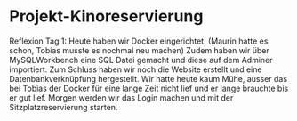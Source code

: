 # Projekt-Kinoreservierung

Reflexion Tag 1:
Heute haben wir Docker eingerichtet. (Maurin hatte es schon, Tobias musste es nochmal neu machen)
Zudem haben wir über MySQLWorkbench eine SQL Datei gemacht und diese auf dem Adminer importiert.
Zum Schluss haben wir noch die Website erstellt und eine Datenbankverknüpfung hergestellt.
Wir hatte heute kaum Mühe, ausser das bei Tobias der Docker für eine lange Zeit nicht lief und er lange brauchte bis er gut lief.
Morgen werden wir das Login machen und mit der Sitzplatzreservierung starten.
